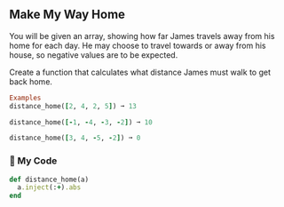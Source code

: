 ## Make My Way Home

You will be given an array, showing how far James travels away from his home for each day. He may choose to travel towards or away from his house, so negative values are to be expected.

Create a function that calculates what distance James must walk to get back home.
```ruby
Examples
distance_home([2, 4, 2, 5]) ➞ 13

distance_home([-1, -4, -3, -2]) ➞ 10

distance_home([3, 4, -5, -2]) ➞ 0
```
### 💎 My Code
```ruby
def distance_home(a)
  a.inject(:+).abs
end
```

